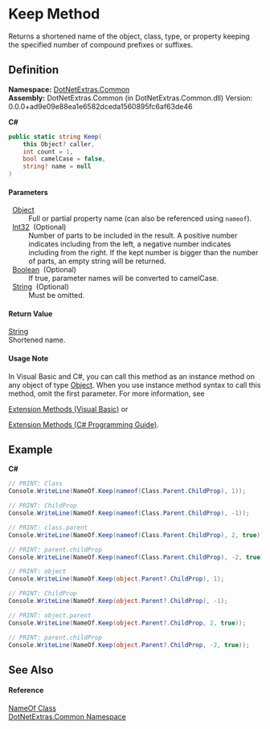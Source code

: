 # Keep Method


Returns a shortened name of the object, class, type, or property keeping the specified number of compound prefixes or suffixes.



## Definition
**Namespace:** <a href="e3fd6ca3-b7ea-9ef0-10c7-6420d2e30de3.md">DotNetExtras.Common</a>  
**Assembly:** DotNetExtras.Common (in DotNetExtras.Common.dll) Version: 0.0.0+ad9e09e88ea1e6582dceda1560895fc6af63de46

**C#**
``` C#
public static string Keep(
	this Object? caller,
	int count = 1,
	bool camelCase = false,
	string? name = null
)
```



#### Parameters
<dl><dt>  <a href="https://learn.microsoft.com/dotnet/api/system.object" target="_blank" rel="noopener noreferrer">Object</a></dt><dd>Full or partial property name (can also be referenced using <code>nameof</code>).</dd><dt>  <a href="https://learn.microsoft.com/dotnet/api/system.int32" target="_blank" rel="noopener noreferrer">Int32</a>  (Optional)</dt><dd>Number of parts to be included in the result. A positive number indicates including from the left, a negative number indicates including from the right. If the kept number is bigger than the number of parts, an empty string will be returned.</dd><dt>  <a href="https://learn.microsoft.com/dotnet/api/system.boolean" target="_blank" rel="noopener noreferrer">Boolean</a>  (Optional)</dt><dd>If true, parameter names will be converted to camelCase.</dd><dt>  <a href="https://learn.microsoft.com/dotnet/api/system.string" target="_blank" rel="noopener noreferrer">String</a>  (Optional)</dt><dd>Must be omitted.</dd></dl>

#### Return Value
<a href="https://learn.microsoft.com/dotnet/api/system.string" target="_blank" rel="noopener noreferrer">String</a>  
Shortened name.

#### Usage Note
In Visual Basic and C#, you can call this method as an instance method on any object of type <a href="https://learn.microsoft.com/dotnet/api/system.object" target="_blank" rel="noopener noreferrer">Object</a>. When you use instance method syntax to call this method, omit the first parameter. For more information, see <a href="https://docs.microsoft.com/dotnet/visual-basic/programming-guide/language-features/procedures/extension-methods" target="_blank" rel="noopener noreferrer">

Extension Methods (Visual Basic)</a> or <a href="https://docs.microsoft.com/dotnet/csharp/programming-guide/classes-and-structs/extension-methods" target="_blank" rel="noopener noreferrer">

Extension Methods (C# Programming Guide)</a>.

## Example


**C#**  
``` C#
// PRINT: Class
Console.WriteLine(NameOf.Keep(nameof(Class.Parent.ChildProp), 1));

// PRINT: ChildProp
Console.WriteLine(NameOf.Keep(nameof(Class.Parent.ChildProp), -1));

// PRINT: class.parent
Console.WriteLine(NameOf.Keep(nameof(Class.Parent.ChildProp), 2, true));

// PRINT: parent.childProp
Console.WriteLine(NameOf.Keep(nameof(Class.Parent.ChildProp), -2, true));

// PRINT: object
Console.WriteLine(NameOf.Keep(object.Parent?.ChildProp), 1);

// PRINT: ChildProp
Console.WriteLine(NameOf.Keep(object.Parent?.ChildProp), -1);

// PRINT: object.parent
Console.WriteLine(NameOf.Keep(object.Parent?.ChildProp, 2, true));

// PRINT: parent.childProp
Console.WriteLine(NameOf.Keep(object.Parent?.ChildProp, -2, true));
```


## See Also


#### Reference
<a href="4d9b8d97-0e02-2be7-3992-328efcc7d771.md">NameOf Class</a>  
<a href="e3fd6ca3-b7ea-9ef0-10c7-6420d2e30de3.md">DotNetExtras.Common Namespace</a>  
